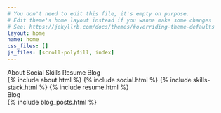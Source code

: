 ```yaml
---
# You don't need to edit this file, it's empty on purpose.
# Edit theme's home layout instead if you wanna make some changes
# See: https://jekyllrb.com/docs/themes/#overriding-theme-defaults
layout: home
name: home
css_files: []
js_files: [scroll-polyfill, index]
---
```


<nav>
  <span class="menu" onclick="jumpTo('about')">About</span>
  <span class="menu" onclick="jumpTo('social')">Social</span>
  <span class="menu" onclick="jumpTo('skills')">Skills</span>
  <span class="menu" onclick="jumpTo('resume')">Resume</span>
  <span class="menu" onclick="jumpTo('blog')">Blog</span>
</nav>

<main>
  {% include about.html %}
  {% include social.html %}
  {% include skills-stack.html %}
  {% include resume.html %}
  <section class="blog anchor-offset" id="blog">
    <div class="sub-title">Blog</div>
    {% include blog_posts.html %}
  </section>
</main>
